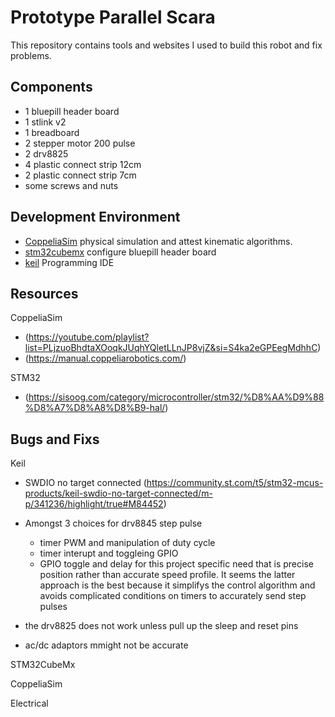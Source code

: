 # Prototype Parallel Scara
This repository contains tools and websites I used to build this robot and fix problems. 

## Components
- 1 bluepill header board
- 1 stlink v2
- 1 breadboard
- 2 stepper motor 200 pulse 
- 2 drv8825
- 4 plastic connect strip 12cm
- 2 plastic connect strip 7cm
- some screws and nuts


## Development Environment
- [CoppeliaSim](https://www.coppeliarobotics.com/)
physical simulation and attest kinematic algorithms.
- [stm32cubemx](https://www.st.com/en/development-tools/stm32cubemx.html)
configure bluepill header board
- [keil](https://www.keil.com)
Programming IDE


## Resources

CoppeliaSim
- (https://youtube.com/playlist?list=PLjzuoBhdtaXOoqkJUqhYQletLLnJP8vjZ&si=S4ka2eGPEegMdhhC)
- (https://manual.coppeliarobotics.com/)

STM32
- (https://sisoog.com/category/microcontroller/stm32/%D8%AA%D9%88%D8%A7%D8%A8%D8%B9-hal/)

## Bugs and Fixs

Keil

- SWDIO no target connected
(https://community.st.com/t5/stm32-mcus-products/keil-swdio-no-target-connected/m-p/341236/highlight/true#M84452)

- Amongst 3 choices for drv8845 step pulse
  * timer PWM and manipulation of duty cycle
  * timer interupt and toggleing GPIO
  * GPIO toggle and delay
  for this project specific need that is precise position rather than accurate speed profile. It seems the latter approach is the best because it simplifys the control algorithm and avoids complicated conditions on timers to accurately send step pulses
- the drv8825 does not work unless pull up the sleep and reset pins
- ac/dc adaptors mmight not be accurate

STM32CubeMx

CoppeliaSim

Electrical

